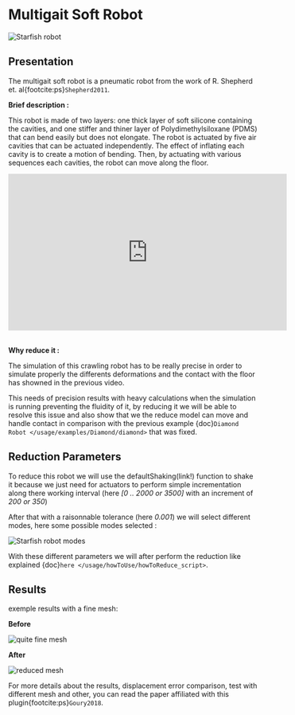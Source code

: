 # Multigait Soft Robot

![Starfish robot](starfish-different-meshes.png)

## Presentation

The multigait soft robot is a pneumatic robot from the work of R. Shepherd et. al{footcite:ps}`Shepherd2011`.

**Brief description :**

This robot is made of two layers:
one thick layer of soft silicone containing the cavities, and one stiffer and thiner layer of Polydimethylsiloxane
(PDMS) that can bend easily but does not elongate. The robot is actuated by five air cavities that can be actuated
independently. The effect of inflating each cavity is to create a motion of bending. Then, by actuating with
various sequences each cavities, the robot can move along the floor.

<iframe width="560" height="315" src="https://www.youtube.com/embed/QpnLj-rzjIo" frameborder="0" allowfullscreen="allowfullscreen"></iframe><br/><br/>

**Why reduce it :**

The simulation of this crawling robot has to be really precise in order to simulate properly the differents deformations and the contact with the floor has showned in the previous video.

This needs of precision results with heavy calculations when the simulation is running preventing the fluidity of it, by reducing it we will be able to resolve this issue and also show 
that we the reduce model can move and handle contact in comparison with the previous example {doc}`Diamond Robot </usage/examples/Diamond/diamond>` that was fixed.

## Reduction Parameters

To reduce this robot we will use the defaultShaking(link!) function to shake it because we just need for actuators to perform simple incrementation along there working interval (here *[0 .. 2000 or 3500]* with an increment of *200 or 350*)

After that with a raisonnable tolerance (here *0.001*) we will select different modes, here some possible modes selected :

![Starfish robot modes](SartfishRobot_modes.png)


With these different parameters we will after perform the reduction like explained {doc}`here </usage/howToUse/howToReduce_script>`.

## Results 

exemple results with a fine mesh:

**Before**

![quite fine mesh](Starfish_Fine.png)

**After**

![reduced mesh](Starfish_Reduced.png)

For more details about the results, displacement error comparison, test with different mesh and other,
you can read the paper affiliated with this plugin{footcite:ps}`Goury2018`.


```{footbibliography}
```